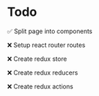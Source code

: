 # Todo

✅ Split page into components

❌ Setup react router routes

❌ Create redux store

❌ Create redux reducers

❌ Create redux actions

